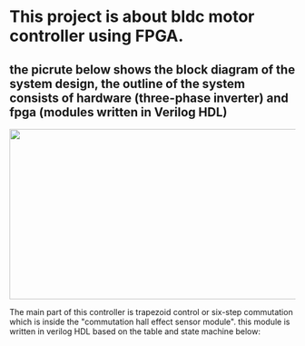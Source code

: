 # This project is about bldc motor controller using FPGA. 
## the picrute below shows the block diagram of the system design, the outline of the system consists of hardware (three-phase inverter) and fpga (modules written in Verilog HDL) 

<img src="https://user-images.githubusercontent.com/49807950/174469247-d4324b46-c33f-416a-863b-4184044c8d0d.png" width=600 height=300>

The main part of this controller is trapezoid control or six-step commutation which is inside the "commutation hall effect sensor module". this module is written in verilog HDL based on the table and state machine below:

